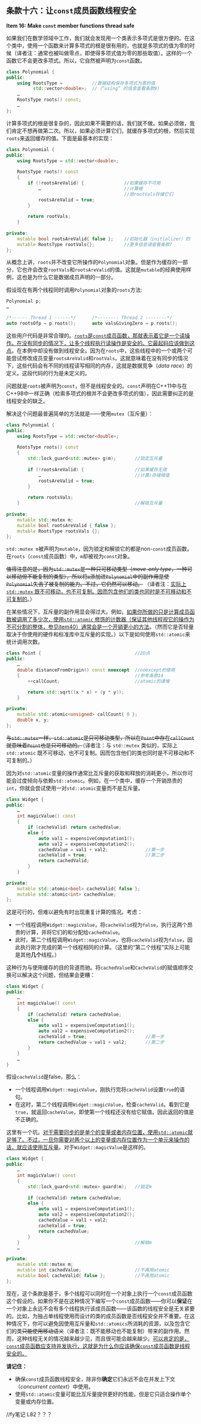 ## 条款十六：让`const`成员函数线程安全
**Item 16: Make `const` member functions thread safe**

如果我们在数学领域中工作，我们就会发现用一个类表示多项式是很方便的。在这个类中，使用一个函数来计算多项式的根是很有用的，也就是多项式的值为零的时候（译者注：通常也被叫做零点，即使得多项式值为零的那些取值）。这样的一个函数它不会更改多项式。所以，它自然被声明为`const`函数。

```c++
class Polynomial {
public:
    using RootsType =           //数据结构保存多项式为零的值
          std::vector<double>;  //（“using” 的信息查看条款9）
    …
    RootsType roots() const;
    …
};
```

计算多项式的根是很复杂的，因此如果不需要的话，我们就不做。如果必须做，我们肯定不想再做第二次。所以，如果必须计算它们，就缓存多项式的根，然后实现`roots`来返回缓存的值。下面是最基本的实现：

```c++
class Polynomial {
public:
    using RootsType = std::vector<double>;
    
    RootsType roots() const
    {
        if (!rootsAreValid) {               //如果缓存不可用
            …                               //计算根
                                            //用rootVals存储它们
            rootsAreValid = true;
        }
        
        return rootVals;
    }
    
private:
    mutable bool rootsAreValid{ false };    //初始化器（initializer）的
    mutable RootsType rootVals{};           //更多信息请查看条款7
};
```

从概念上讲，`roots`并不改变它所操作的`Polynomial`对象。但是作为缓存的一部分，它也许会改变`rootVals`和`rootsAreValid`的值。这就是`mutable`的经典使用样例，这也是为什么它是数据成员声明的一部分。

假设现在有两个线程同时调用`Polynomial`对象的`roots`方法:

```c++
Polynomial p;
…

/*------ Thread 1 ------*/      /*-------- Thread 2 --------*/
auto rootsOfp = p.roots();      auto valsGivingZero = p.roots();
```

这些用户代码是非常合理的。<u>`roots`是`const`成员函数，那就表示着它是一个读操作。在没有同步的情况下，让多个线程执行读操作是安全的。它最起码应该做到这点</u>。在本例中却没有做到线程安全。因为在`roots`中，这些线程中的一个或两个可能尝试修改成员变量`rootsAreValid`和`rootVals`。这就意味着在没有同步的情况下，这些代码会有不同的线程读写相同的内存，这就是数据竞争（*data race*）的定义。这段代码的行为是未定义的。

问题就是`roots`被声明为`const`，但不是线程安全的。`const`声明在C++11中与在C++98中一样正确（检索多项式的根并不会更改多项式的值），因此需要纠正的是线程安全的缺乏。

解决这个问题最普遍简单的方法就是——使用`mutex`（互斥量）：
```c++
class Polynomial {
public:
    using RootsType = std::vector<double>;
    
    RootsType roots() const
    {
        std::lock_guard<std::mutex> g(m);       //锁定互斥量
        
        if (!rootsAreValid) {                   //如果缓存无效
            …                                   //计算/存储根值
            rootsAreValid = true;
        }
        
        return rootsVals;
    }                                           //解锁互斥量
    
private:
    mutable std::mutex m;
    mutable bool rootsAreValid { false };
    mutable RootsType rootsVals {};
};
```

`std::mutex m`被声明为`mutable`，因为锁定和解锁它的都是non-`const`成员函数。在`roots`（`const`成员函数）中，`m`却被视为`const`对象。

~~值得注意的是，因为`std::mutex`是一种只可移动类型（*move-only type*，一种可以移动但不能复制的类型），所以将`m`添加进`Polynomial`中的副作用是使`Polynomial`失去了被复制的能力。不过，它仍然可以移动。~~ （译者注：<u>实际上 `std::mutex` 既不可移动，也不可复制。因而包含他们的类也同时是不可移动和不可复制的</u>。）

在某些情况下，互斥量的副作用显会得过大。例如，<u>如果你所做的只是计算成员函数被调用了多少次，使用`std::atomic` 修饰的计数器（保证其他线程视它的操作为不可分割的整体，参见[item40](../7.TheConcurrencyAPI/item40.md)）通常会是一个开销更小的方法</u>。（然而它是否轻量取决于你使用的硬件和标准库中互斥量的实现。）以下是如何使用`std::atomic`来统计调用次数。

```c++
class Point {                                   //2D点
public:
    …
    double distanceFromOrigin() const noexcept  //noexcept的使用
    {                                           //参考条款14
        ++callCount;                            //atomic的递增
        
        return std::sqrt((x * x) + (y * y));
    }

private:
    mutable std::atomic<unsigned> callCount{ 0 };
    double x, y;
};
```

~~与`std::mutex`一样，`std::atomic`是只可移动类型，所以在`Point`中存在`callCount`就意味着`Point`也是只可移动的。~~（译者注：与 `std::mutex` 类似的，实际上 `std::atomic` 既不可移动，也不可复制。因而包含他们的类也同时是不可移动和不可复制的。）

因为对`std::atomic`变量的操作通常比互斥量的获取和释放的消耗更小，所以你可能会过度倾向与依赖`std::atomic`。例如，在一个类中，缓存一个开销昂贵的`int`，你就会尝试使用一对`std::atomic`变量而不是互斥量。

```c++
class Widget {
public:
    …
    int magicValue() const
    {
        if (cacheValid) return cachedValue;
        else {
            auto val1 = expensiveComputation1();
            auto val2 = expensiveComputation2();
            cachedValue = val1 + val2;              //第一步
            cacheValid = true;                      //第二步
            return cachedValid;
        }
    }
    
private:
    mutable std::atomic<bool> cacheValid{ false };
    mutable std::atomic<int> cachedValue;
};
```

这是可行的，但难以避免有时出现重复计算的情况。考虑：

+ 一个线程调用`Widget::magicValue`，将`cacheValid`视为`false`，执行这两个昂贵的计算，并将它们的和分配给`cachedValue`。
+ 此时，第二个线程调用`Widget::magicValue`，也将`cacheValid`视为`false`，因此执行刚才完成的第一个线程相同的计算。（这里的“第二个线程”实际上可能是其他**几个**线程。）

这种行为与使用缓存的目的背道而驰。将`cachedValue`和`CacheValid`的赋值顺序交换可以解决这个问题，但结果会更糟：

```c++
class Widget {
public:
    …
    int magicValue() const
    {
        if (cacheValid) return cachedValue;
        else {
            auto val1 = expensiveComputation1();
            auto val2 = expensiveComputation2();
            cacheValid = true;                      //第一步
            return cachedValue = val1 + val2;       //第二步
        }
    }
    …
}
```

假设`cacheValid`是false，那么：

+ 一个线程调用`Widget::magicValue`，刚执行完将`cacheValid`设置`true`的语句。
+ 在这时，第二个线程调用`Widget::magicValue`，检查`cacheValid`。看到它是`true`，就返回`cacheValue`，即使第一个线程还没有给它赋值。因此返回的值是不正确的。

这里有一个坑。<u>对于需要同步的是单个的变量或者内存位置，使用`std::atomic`就足够了。不过，一旦你需要对两个以上的变量或内存位置作为一个单元来操作的话，就应该使用互斥量</u>。对于`Widget::magicValue`是这样的。

```c++
class Widget {
public:
    …
    int magicValue() const
    {
        std::lock_guard<std::mutex> guard(m);   //锁定m
        
        if (cacheValid) return cachedValue;
        else {
            auto val1 = expensiveComputation1();
            auto val2 = expensiveComputation2();
            cachedValue = val1 + val2;
            cacheValid = true;
            return cachedValue;
        }
    }                                           //解锁m
    …

private:
    mutable std::mutex m;
    mutable int cachedValue;                    //不再用atomic
    mutable bool cacheValid{ false };           //不再用atomic
};

```

现在，这个条款是基于，多个线程可以同时在一个对象上执行一个`const`成员函数这个假设的。如果你不是在这种情况下编写一个`const`成员函数——你可以**保证**在一个对象上永远不会有多个线程执行该成员函数——该函数的线程安全是无关紧要的。比如，为独占单线程使用而设计的类的成员函数是否线程安全并不重要。在这种情况下，你可以避免因使用互斥量和`std::atomics`所消耗的资源，以及包含它们的类~~只能使用移动语义~~（译者注：既不能移动也不能复制）带来的副作用。然而，这种线程无关的情况越来越少见，而且很可能会越来越少。<u>可以肯定的是，`const`成员函数应支持并发执行，这就是为什么你应该确保`const`成员函数是线程安全的。</u>

**请记住：**

+ 确保`const`成员函数线程安全，除非你**确定**它们永远不会在并发上下文（*concurrent context*）中使用。
+ 使用`std::atomic`变量可能比互斥量提供更好的性能，但是它只适合操作单个变量或内存位置。


//fy笔记 L82？？？